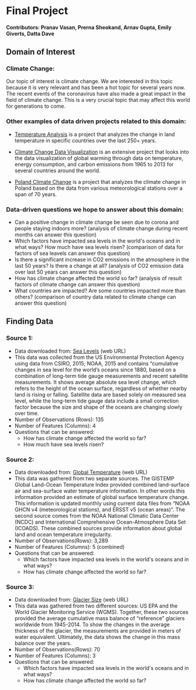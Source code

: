 # Final Project

#### Contributors: Pranav Vasan, Prerna Sheokand, Arnav Gupta, Emily Giverts, Datta Dave


## Domain of Interest

### Climate Change:

Our topic of interest is climate change. We are interested in this topic because it is very relevant and has been a hot topic for several years now. The recent events of the coronavirus have also made a great impact in the field of climate change. This is a very crucial topic that may affect this world for generations to come.

### Other examples of data driven projects related to this domain:
- [Temperature Analysis](https://github.com/LeonHackl/DataScience-ClimateChange) is a project that analyzes the change in land temperature in specific countries over the last 250+ years.

- [Climate Change Data Visualization](https://github.com/aditimallavarapu/Cs-424-Project-2) is an extensive project that looks into the data visualization of global warming through data on temperature, energy consumption, and carbon emissions from 1965 to 2013 for several countries around the world.

- [Poland Climate Change](https://github.com/olakraso/Climate_change) is a project that analyzes the climate change in Poland based on the data from various meteorological stations over a span of 70 years.


### Data-driven questions we hope to answer about this domain:
- Can a positive change in climate change be seen due to corona and people staying indoors more? (analysis of climate change during recent months can answer this question)
- Which factors have impacted sea levels in the world's oceans and in what ways? How much have sea levels risen? (comparison of data for factors of sea leavels can answer this question)
- Is there a significant increase in CO2 emissions in the atmosphere in the last 50 years? Is there a change at all? (analysis of CO2 emission data over last 50 years can answer this question)
- How has climate change affected the world so far? (analysis of result factors of climate change can answer this question)
- What countries are impacted? Are some countries impacted more than others? (comparison of country data related to climate change can answer this question)


## Finding Data

### Source 1:
- Data downloaded from: [Sea Levels](https://datahub.io/core/sea-level-rise) (web URL)
- This data was collected from the US Environmental Protection Agency using data from CSIRO, 2015; NOAA, 2015 and contains “cumulative changes in sea level for the world’s oceans since 1880, based on a combination of long-term tide gauge measurements and recent satellite measurements. It shows average absolute sea level change, which refers to the height of the ocean surface, regardless of whether nearby land is rising or falling. Satellite data are based solely on measured sea level, while the long-term tide gauge data include a small correction factor because the size and shape of the oceans are changing slowly over time.
- Number of Observations (Rows): 135
- Number of Features (Columns): 4
- Questions that can be answered: 
  - How has climate change affected the world so far?
  - How much have sea levels risen?

### Source 2:
- Data downloaded from: [Global Temperature](https://datahub.io/core/global-temp) (web URL)
- This data was gathered from two separate sources. The GISTEMP Global Land-Ocean Temperature Index provided combined land-surface air and sea-surface water temperature information. In other words this information provided an estimate of global surface temperature change. This information is updated monthly using current data files from “NOAA GHCN v4 (meteorological stations), and ERSST v5 (ocean areas)”. The second source comes from the NOAA National Climatic Data Center (NCDC) and International Comprehensive Ocean-Atmosphere Data Set (ICOADS). These combined sources provide information about global land and ocean temperature irregularity.
- Number of Observations(Rows): 3,289
- Number of Features (Columns): 5 (combined)
- Questions that can be answered:
  - Which factors have impacted sea levels in the world's oceans and in what ways?
  - How has climate change affected the world so far?

### Source 3:
- Data downloaded from: [Glacier Size](http://datahub.io/core/glacier-mass-balance) (web URL)
- This data was gathered from two different sources: US EPA and the World Glacier Monitoring Service (WGMS). Together, these two sources provided the average cumulative mass balance of “reference” glaciers worldwide from 1945-2014. To show the changes in the average thickness of the glacier, the measurements are provided in meters of water equivalent. Ultimately, the data shows the change in this mass balance over the years.
- Number of Observations(Rows): 70
- Number of Features (Columns): 3
- Questions that can be answered:
  - Which factors have impacted sea levels in the world's oceans and in what ways?
  - How has climate change affected the world so far?




